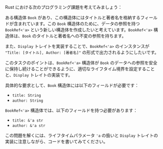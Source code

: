Rust における次のプログラミング課題を考えてみましょう：

ある構造体 `Book` があり、この構造体にはタイトルと著者名を格納するフィールドが含まれています。この `Book` 構造体のために、データの参照を持つ `BookRef<'a>` という新しい構造体を作成したいと考えています。`BookRef<'a>` 構造体は、`Book` のタイトルと著者名への不変の参照を持ちます。

また、`Display` トレイトを実装することで、`BookRef<'a>` のインスタンスが `"Title: [タイトル], Author: [著者名]"` の形式で出力されるようにしたいです。

このタスクのポイントは、`BookRef<'a>` 構造体が `Book` のデータへの参照を安全に保持し続けることができるように、適切なライフタイム境界を設定することと、`Display` トレイトの実装です。

具体的な要求として、`Book` 構造体には以下のフィールドが必要です：

- `title: String`
- `author: String`

`BookRef<'a>` 構造体では、以下のフィールドを持つ必要があります：

- `title: &'a str`
- `author: &'a str`

この問題を解くには、ライフタイムパラメータ `'a` の扱いと `Display` トレイトの実装に注意しながら、コードを書いてみてください。
